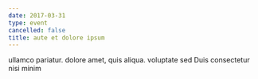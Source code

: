 ```yaml
---
date: 2017-03-31
type: event
cancelled: false
title: aute et dolore ipsum
---
```

ullamco pariatur. dolore amet, quis aliqua. voluptate sed Duis consectetur nisi minim